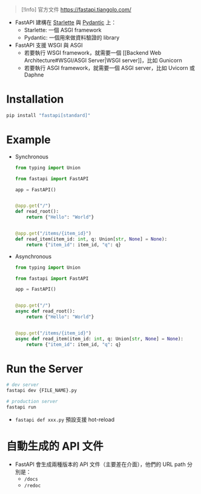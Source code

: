 >[!Info] 官方文件
><https://fastapi.tiangolo.com/>

- FastAPI 建構在 [Starlette](https://www.starlette.io/) 與 [Pydantic](https://docs.pydantic.dev/latest/) 上：
    - Starlette: 一個 ASGI framework
    - Pydantic: 一個用來做資料驗證的 library
- FastAPI 支援 WSGI 與 ASGI
    - 若要執行 WSGI framework，就需要一個 [[Backend Web Architecture#WSGI/ASGI Server|WSGI server]]，比如 Gunicorn
    - 若要執行 ASGI framework，就需要一個 ASGI server，比如 Uvicorn 或 Daphne

# Installation

```Python
pip install "fastapi[standard]"
```

# Example

- Synchronous

    ```Python
    from typing import Union
    
    from fastapi import FastAPI
    
    app = FastAPI()
    
    
    @app.get("/")
    def read_root():
        return {"Hello": "World"}
    
    
    @app.get("/items/{item_id}")
    def read_item(item_id: int, q: Union[str, None] = None):
        return {"item_id": item_id, "q": q}
    ```

- Asynchronous

    ```Python
    from typing import Union

    from fastapi import FastAPI

    app = FastAPI()


    @app.get("/")
    async def read_root():
        return {"Hello": "World"}


    @app.get("/items/{item_id}")
    async def read_item(item_id: int, q: Union[str, None] = None):
        return {"item_id": item_id, "q": q}
    ```

# Run the Server

```bash
# dev server
fastapi dev {FILE_NAME}.py

# production server
fastapi run
```

- `fastapi def xxx.py` 預設支援 hot-reload

# 自動生成的 API 文件

- FastAPI 會生成兩種版本的 API 文件（主要差在介面），他們的 URL path 分別是：
    - `/docs`
    - `/redoc`
